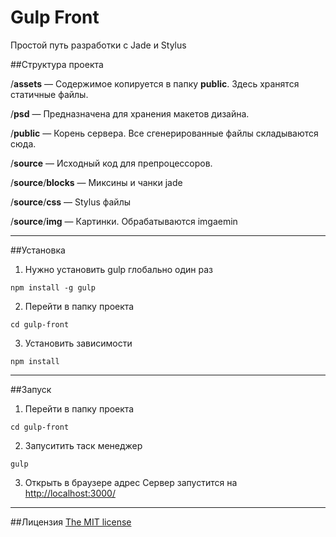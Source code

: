 # Gulp Front

Простой путь разработки с Jade и Stylus


##Структура проекта

/**assets** — Содержимое копируется в папку **public**. Здесь хранятся статичные файлы.

/**psd** — Предназначена для хранения макетов дизайна.

/**public** — Корень сервера. Все сгенерированные файлы складываются сюда.

/**source** — Исходный код для препроцессоров.

/**source**/**blocks** — Миксины и чанки jade

/**source**/**css** — Stylus файлы

/**source**/**img** — Картинки. Обрабатываются imgaemin

------------------------------------

##Установка

1. Нужно установить gulp глобально один раз
```
npm install -g gulp
```

2. Перейти в папку проекта
```
cd gulp-front
```


3. Установить зависимости
```
npm install
```
------------------------------------

##Запуск

1. Перейти в папку проекта
```
cd gulp-front
```

2. Запуситить таск менеджер
```
gulp
```

3. Открыть в браузере адрес
Cервер запустится на [http://localhost:3000/](http://localhost:3000/)

------------------------------------

##Лицензия
[The MIT license](LICENSE)
